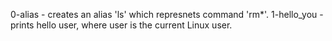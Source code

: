 0-alias - creates an alias 'ls' which represnets command 'rm*'.
1-hello_you -prints hello user, where user is the current Linux user.
